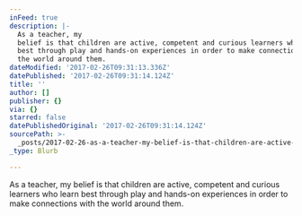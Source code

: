 ```yaml
---
inFeed: true
description: |-
  As a teacher, my
  belief is that children are active, competent and curious learners who learn
  best through play and hands-on experiences in order to make connections with
  the world around them. 
dateModified: '2017-02-26T09:31:13.336Z'
datePublished: '2017-02-26T09:31:14.124Z'
title: ''
author: []
publisher: {}
via: {}
starred: false
datePublishedOriginal: '2017-02-26T09:31:14.124Z'
sourcePath: >-
  _posts/2017-02-26-as-a-teacher-my-belief-is-that-children-are-active-compete.md
_type: Blurb

---
```

As a teacher, my
belief is that children are active, competent and curious learners who learn
best through play and hands-on experiences in order to make connections with
the world around them.
